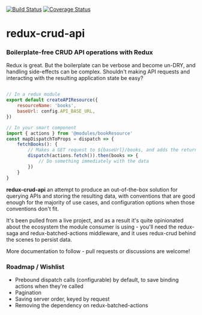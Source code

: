 [![Build Status](https://travis-ci.org/jonathonherbert/redux-crud-api.svg?branch=master)](https://travis-ci.org/jonathonherbert/redux-crud-api)
[![Coverage Status](https://coveralls.io/repos/github/jsherbert/redux-crud-api/badge.svg?branch=master)](https://coveralls.io/github/jsherbert/redux-crud-api?branch=master)

# redux-crud-api

### Boilerplate-free CRUD API operations with Redux

Redux is great. But the boilerplate can be verbose and become un-DRY, and handling side-effects can be complex. Shouldn't making API requests and interacting with the resulting application state be easy?

```js

// In a redux module
export default createAPIResource({
	resourceName: 'books',
	baseUrl: config.API_BASE_URL,
})

// In your smart component
import { actions } from '@modules/bookResource'
const mapDispatchToProps = dispatch => {
	fetchBooks(): {
		// Makes a GET request to ${baseUrl}/books, and adds the returned data to the application state
		dispatch(actions.fetch()).then(books => {
			// Do something immediately with the data
		})
	}
}

```

**redux-crud-api** an attempt to produce an out-of-the-box solution for querying APIs and storing the resulting data, with conventions that are good enough for the majority of use cases, and configuration options when those conventions don't fit.

It's been pulled from a live project, and as a result it's quite opinionated about the ecosystem the module consumer is using - you'll need the redux-saga and redux-batched-actions middleware, and it uses redux-crud behind the scenes to persist data.

More documentation to follow - pull requests or discussions are welcome!

### Roadmap / Wishlist

* Prebound dispatch calls (configurable) by default, to save binding actions when they're called
* Pagination
* Saving server order, keyed by request
* Removing the dependency on redux-batched-actions

